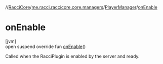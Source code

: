 //[RacciCore](../../../index.md)/[me.racci.raccicore.core.managers](../index.md)/[PlayerManager](index.md)/[onEnable](on-enable.md)

# onEnable

[jvm]\
open suspend override fun [onEnable](on-enable.md)()

Called when the RacciPlugin is enabled by the server and ready.

